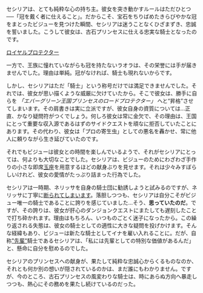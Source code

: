 <!-- title: ロイヤルプロテクター -->
<!-- relationship: Protector -->

セシリアは、とても純粋な心の持ち主。彼女を突き動かすルールはただひとつ──「冠を戴く者に仕えること」。だからこそ、宝石をちりばめたきらびやかな冠をまとったビジューを見つけた瞬間、セシリアは迷うことなくひざまずき、忠誠を誓いました。こうして彼女は、古石プリンセスに仕える忠実な騎士となったのです。

[ロイヤルプロテクター](#embed:https://www.youtube.com/live/yK3QZkOZ6bE?t=842)

一方で、王族に憧れていながらも冠を持たないラオラは、その栄誉には手が届きませんでした。理由は単純。冠がなければ、騎士も現れないからです。

しかし、セシリアはただ「騎士」という称号だけでは満足できませんでした。それでは、彼女が思い描くような威厳に欠けていたから。そこで彼女は、勝手に自らを _「エバーグリーン王国プリンセスのロードプロテクター」_ へと“昇格”させてしまいます。その肩書きは実に立派ですが、彼女自身の資質については…正直、かなり疑問符がつくでしょう。何しろ彼女は常に金欠で、その理由は、王国にとって重要な収入源であるはずのサイドクエストを頑なに拒否していたことにあります。その代わり、彼女は「プロの寄生虫」としての悪名を轟かせ、常に他人に頼りながら生き延びていたのです。

それでもビジューは彼女との時間を楽しんでいるようで、それがセシリアにとっては、何よりも大切なことでした。セシリアは、ビジューのためにわざわざ手作りの小さな即席[玉座](https://www.youtube.com/live/yK3QZkOZ6bE?feature=shared&t=3190)を用意するほどの献身ぶりを見せます。それは少々みすぼらしいけれど、彼女の愛情がたっぷり詰まった行為でした。

セシリアは一時期、ネリッサを自身の騎士団に勧誘しようと試みるのですが、ネリッサに丁寧に[断られてしまいます](https://www.youtube.com/live/yK3QZkOZ6bE?feature=shared&t=3679)。落胆しつつも、セシリアは自分こそがビジュー唯一の騎士であることに誇りを感じていました…そう、**思っていたのだ**。ですが、その誇りは、彼女が肝心のダンジョンクエストにまたしても遅刻したことで打ち砕かれます。理由はもちろん、いつものごとく迷子になったから。この繰り返される失態は、彼女の騎士としての適性に大きな疑問を投げかけます。そんな経緯もあり、ビジューは新たな騎士としてイナを雇い入れることに。だが、自称["先輩"](https://www.youtube.com/live/yK3QZkOZ6bE?feature=shared&t=5511)騎士であるセシリアは、「私には先輩としての特別な価値があるんだ」と、懸命に自分を慰めるのでした。

セシリアのプリンセスへの献身が、果たして純粋な忠誠心からくるものなのか、それとも何か別の想いが隠されているのかは、まだ誰にもわかりません。ですが、今のところ、古石プリンセスの風変わりな騎士は、時にあらぬ方向へ暴走しつつも、熱心にその務めを果たし続けているのだった。
